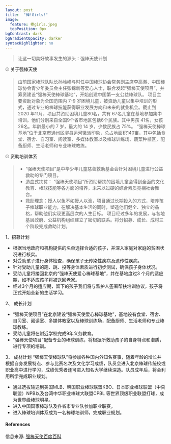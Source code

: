 ```yaml
---
layout: post
title:  "棒!Girls!"
image:
  feature: 棒girls.jpeg
  topPosition: 0px
bgContrast: dark
bgGradientOpacity: darker
syntaxHighlighter: no
---
```



> 让这一切美好故事发生的源头：强棒天使计划
<div class="img img--fullContainer img--14xLeading" style="background-image: url({{ site.baseurl_posts_img }}棒少女.jpeg);"></div>
<div class="img img--fullContainer img--14xLeading" style="background-image: url({{ site.baseurl_posts_img }}草地.jpeg);"></div>



⚾️   关于强棒天使

> 由前国家棒球队队长孙岭峰与时任中国棒球协会常务副主席李高潮、中国棒球协会青少年委员会主任张锦新等爱心人士，联合发起“强棒天使项目”，并筹资建设“强棒天使棒球基地”，开始创建中国第一支公益棒球队。
项目主要资助对象为全国范围内 7-9 岁困境儿童，被资助儿童以集中培训的形式，通过专业的棒球技能获得职业发展方向和未来的就业机会。截止到 2020 年11月，项目共资助困境儿童80名，共有 67名儿童在基地参加集中培训。他们分别来自全国9个省市地区包括6个民族。其中男孩 41名，女孩 26名。年龄最小的 7 岁，最大的 14 岁，少数民族占 75%。
“强棒天使棒球基地”位于北京市通州区漷县运河徽派印象，总占地面积140亩，其中包括食堂、宿舍、自习室、阅读室、多媒体教室以及棒球训练场、蔬菜种植区，配备厨师、生活老师和专业棒球教练。

<div class="img img--fullContainer img--14xLeading" style="background-image: url({{ site.baseurl_posts_img }}angels.png);"></div>


⚾️   资助培训体系

> * “强棒天使项目”是中华少年儿童慈善救助基金会针对困境儿童进行公益救助的专门项目。
> * 造血式扶贫： “强棒天使项目”所资助帮扶的困境儿童会得到全面的文化教育、棒球技能等各方面的培养，未来以过硬的综合素质亮相社会舞台。
> * 救助理念：授人以鱼不如授人以渔，项目通过长期投入的方式，培养孩子棒球职业能力，在解决基本生活的同时，塑造他们健全、独立的品格，帮助他们实现更高层次的人生目标。
项目经过多年的发展，与各地基层政府、公益机构组织建立了密切的联系。将分招募、成长、成材三个阶段完成救助计划。


1、招募计划
- 根据当地政府和机构提供的名单选择合适的孩子，并深入家庭对家庭的贫困状况进行核实。
- 对受助孩子进行身体检查，确保孩子无传染性疾病及遗传性疾病。
- 针对受助儿童的跑、跳、投等身体素质进行初步测试，确保孩子身体状况。
- 受助儿童将接回北京的“强棒天使爱心棒球基地”，并在基地度过3 个月的适应期，如不适应孩子将被送回老家。
- 经过3个月的适应期，留下的孩子我们将与监护人签署帮扶培训协议，孩子将正式开始全新的生活学习。

2、 成长计划
- “强棒天使项目”在北京建设“强棒天使爱心棒球基地”，基地设有食堂、宿舍、自习室、阅读室、多媒体教室以及棒球训练场，配备厨师、生活老师和专业棒球教练。
-  受助儿童将在附近学校完成9年义务教育。
- “强棒天使项目”配备专业的棒球训练，将根据所救助孩子的自身特点和潜质，进行专项的培训。

3、 成材计划
“强棒天使棒球队”将参加各种国内外知名赛事，随着年龄的增长并根据自身发展特点、参与比赛名次及文化学习成绩，队员会进入北京棒球传统校或职业高中进行学习，成绩优秀者还可进入知名大学继续深造。队员成年后，将会利用所学完成职业规划。
- 通过选拔输送到美国MLB、韩国职业棒球联盟KBO、日本职业棒球联盟（中央联盟）NPB以及台湾中华职业棒球大联盟CPBL 等世界顶级职业联盟打球，成为世界级棒球明星。
- 进入中国国家棒球队及各省市专业队参加职业联赛。
- 进入棒球培训体系成为一名棒球培训师，完成职业规划。



#### References
信息来源: [强棒天使百度百科](https://baike.baidu.com/item/%E5%BC%BA%E6%A3%92%E5%A4%A9%E4%BD%BF%E9%A1%B9%E7%9B%AE/53242363)  
